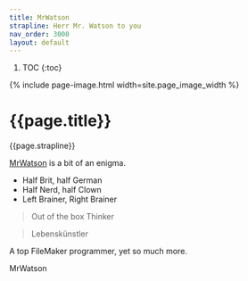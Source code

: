 ```yaml
---
title: MrWatson
strapline: Herr Mr. Watson to you
nav_order: 3000
layout: default
---
```

1. TOC
{:toc}

{% include page-image.html width=site.page_image_width %}

# {{page.title}}

{{page.strapline}}

[MrWatson](https://github.com/mrwatson-de) is a bit of an enigma.

- Half Brit, half German
- Half Nerd, half Clown
- Left Brainer, Right Brainer

> Out of the box Thinker

> Lebenskünstler

A top FileMaker programmer, yet so much more.

MrWatson
